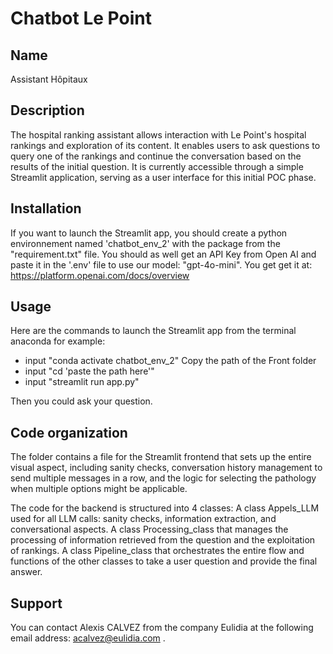 # Chatbot Le Point

## Name
Assistant Hôpitaux

## Description
The hospital ranking assistant allows interaction with Le Point's hospital rankings and exploration of its content. It enables users to ask questions to query one of the rankings and continue the conversation based on the results of the initial question. It is currently accessible through a simple Streamlit application, serving as a user interface for this initial POC phase.


## Installation
If you want to launch the Streamlit app, you should create a python environnement named 'chatbot_env_2' with the package from the "requirement.txt" file. 
You should as well get an API Key from Open AI and paste it in the '.env' file  to use our model: "gpt-4o-mini".
You get get it at:
https://platform.openai.com/docs/overview

## Usage
Here are the commands to launch the Streamlit app from the terminal anaconda for example: 
- input "conda activate chatbot_env_2"
Copy the path of the Front folder
- input "cd 'paste the path here'"
- input "streamlit run app.py"

Then you could ask your question.

## Code organization
The folder contains a file for the Streamlit frontend that sets up the entire visual aspect, including sanity checks, conversation history management to send multiple messages in a row, and the logic for selecting the pathology when multiple options might be applicable.

The code for the backend is structured into 4 classes:
A class Appels_LLM used for all LLM calls: sanity checks, information extraction, and conversational aspects.
A class Processing_class that manages the processing of information retrieved from the question and the exploitation of rankings.
A class Pipeline_class that orchestrates the entire flow and functions of the other classes to take a user question and provide the final answer.



## Support
You can contact Alexis CALVEZ from the company Eulidia at the following email address: acalvez@eulidia.com .



